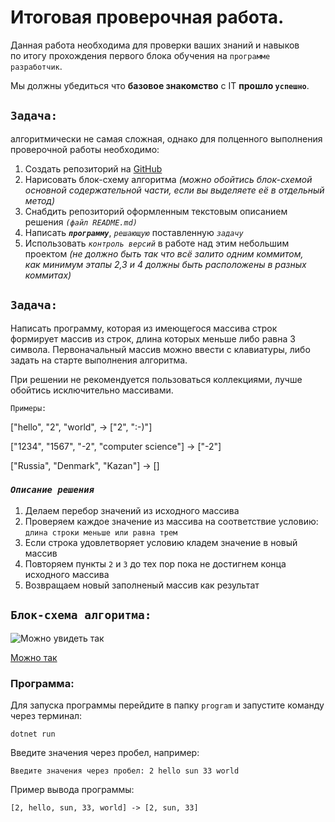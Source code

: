 # Итоговая проверочная работа. #

Данная работа необходима для&nbsp;проверки ваших знаний и&nbsp;навыков по&nbsp;итогу прохождения первого блока обучения на&nbsp;`программе разработчик`.

Мы должны убедиться что&nbsp;__базовое знакомство__ с&nbsp;IT __прошло&nbsp;`успешно`__.

## `Задача:` ##
 алгоритмически не&nbsp;самая сложная, однако для&nbsp;полценного выполнения проверочной работы необходимо:
1.	Создать репозиторий на&nbsp;[GitHub](https://github.com/)
2.	Нарисовать блок-схему алгоритма *(можно обойтись блок-схемой основной содержательной части, если вы&nbsp;выделяете её&nbsp;в отдельный метод)*
3.	Снабдить репозиторий оформленным текстовым описанием решения *`(файл README.md)`*
4.	Написать __*`программу`*__, *`решающую`* поставленную *`задачу`*
5.	Использовать *`контроль версий`* в&nbsp;работе над&nbsp;этим небольшим проектом *(не&nbsp;должно быть так что&nbsp;всё залито одним коммитом, как&nbsp;минимум этапы 2,3 и&nbsp;4 должны&nbsp;быть расположены в&nbsp;разных коммитах)*

## `Задача:` ## 
Написать программу, которая из имеющегося массива строк формирует массив из строк, длина которых меньше либо равна 3 символа. Первоначальный массив можно ввести с клавиатуры, либо задать на старте выполнения алгоритма. 

При решении не рекомендуется пользоваться коллекциями, лучше обойтись исключительно массивами.

`Примеры:`

["hello", "2", "world", -> ["2", ":-)"]

["1234", "1567", "-2", "computer science"] -> ["-2"]

["Russia", "Denmark", "Kazan"] -> []

### *`Описание решения`* ###
1. Делаем перебор значений из исходного массива
2. Проверяем каждое значение из массива на соответствие условию: `длина строки меньше или равна трем`
3. Если строка удовлетворяет условию кладем значение в новый массив
4. Повторяем пункты `2` и `3` до тех пор пока не достигнем конца исходного массива
5. Возвращаем новый заполненый массив как результат

## `Блок-схема алгоритма:`
![Можно увидеть так](/blob/main/program/2022-11-30_11-30-00.png)

[Можно так]()

### Программа:
Для запуска программы перейдите в папку `program` и&nbsp;запустите команду через терминал:
```
dotnet run 
```
Введите значения через пробел, например:
```
Введите значения через пробел: 2 hello sun 33 world
```
Пример вывода программы:
```
[2, hello, sun, 33, world] -> [2, sun, 33]
```



